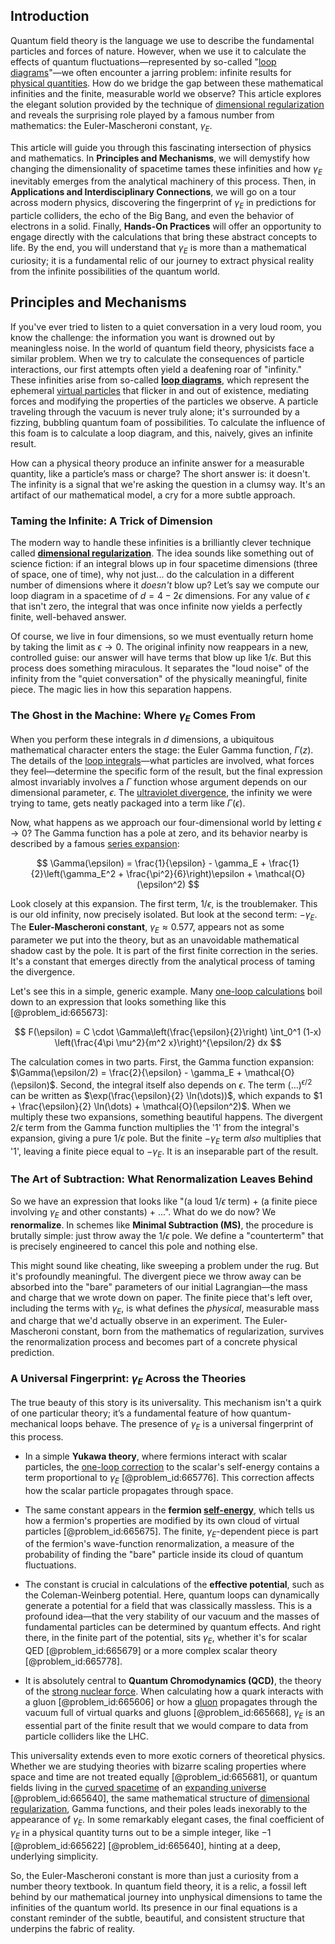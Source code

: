 ## Introduction
Quantum field theory is the language we use to describe the fundamental particles and forces of nature. However, when we use it to calculate the effects of quantum fluctuations—represented by so-called "[loop diagrams](@article_id:148793)"—we often encounter a jarring problem: infinite results for [physical quantities](@article_id:176901). How do we bridge the gap between these mathematical infinities and the finite, measurable world we observe? This article explores the elegant solution provided by the technique of [dimensional regularization](@article_id:143010) and reveals the surprising role played by a famous number from mathematics: the Euler-Mascheroni constant, $\gamma_E$.

This article will guide you through this fascinating intersection of physics and mathematics. In **Principles and Mechanisms**, we will demystify how changing the dimensionality of spacetime tames these infinities and how $\gamma_E$ inevitably emerges from the analytical machinery of this process. Then, in **Applications and Interdisciplinary Connections**, we will go on a tour across modern physics, discovering the fingerprint of $\gamma_E$ in predictions for particle colliders, the echo of the Big Bang, and even the behavior of electrons in a solid. Finally, **Hands-On Practices** will offer an opportunity to engage directly with the calculations that bring these abstract concepts to life. By the end, you will understand that $\gamma_E$ is more than a mathematical curiosity; it is a fundamental relic of our journey to extract physical reality from the infinite possibilities of the quantum world.

## Principles and Mechanisms

If you've ever tried to listen to a quiet conversation in a very loud room, you know the challenge: the information you want is drowned out by meaningless noise. In the world of quantum field theory, physicists face a similar problem. When we try to calculate the consequences of particle interactions, our first attempts often yield a deafening roar of "infinity." These infinities arise from so-called **[loop diagrams](@article_id:148793)**, which represent the ephemeral [virtual particles](@article_id:147465) that flicker in and out of existence, mediating forces and modifying the properties of the particles we observe. A particle traveling through the vacuum is never truly alone; it's surrounded by a fizzing, bubbling quantum foam of possibilities. To calculate the influence of this foam is to calculate a loop diagram, and this, naively, gives an infinite result.

How can a physical theory produce an infinite answer for a measurable quantity, like a particle’s mass or charge? The short answer is: it doesn't. The infinity is a signal that we're asking the question in a clumsy way. It's an artifact of our mathematical model, a cry for a more subtle approach.

### Taming the Infinite: A Trick of Dimension

The modern way to handle these infinities is a brilliantly clever technique called **[dimensional regularization](@article_id:143010)**. The idea sounds like something out of science fiction: if an integral blows up in four spacetime dimensions (three of space, one of time), why not just... do the calculation in a different number of dimensions where it *doesn't* blow up? Let’s say we compute our loop diagram in a spacetime of $d = 4 - 2\epsilon$ dimensions. For any value of $\epsilon$ that isn't zero, the integral that was once infinite now yields a perfectly finite, well-behaved answer.

Of course, we live in four dimensions, so we must eventually return home by taking the limit as $\epsilon \to 0$. The original infinity now reappears in a new, controlled guise: our answer will have terms that blow up like $1/\epsilon$. But this process does something miraculous. It separates the "loud noise" of the infinity from the "quiet conversation" of the physically meaningful, finite piece. The magic lies in how this separation happens.

### The Ghost in the Machine: Where $\gamma_E$ Comes From

When you perform these integrals in $d$ dimensions, a ubiquitous mathematical character enters the stage: the Euler Gamma function, $\Gamma(z)$. The details of the [loop integrals](@article_id:194225)—what particles are involved, what forces they feel—determine the specific form of the result, but the final expression almost invariably involves a $\Gamma$ function whose argument depends on our dimensional parameter, $\epsilon$. The [ultraviolet divergence](@article_id:194487), the infinity we were trying to tame, gets neatly packaged into a term like $\Gamma(\epsilon)$.

Now, what happens as we approach our four-dimensional world by letting $\epsilon \to 0$? The Gamma function has a pole at zero, and its behavior nearby is described by a famous [series expansion](@article_id:142384):

$$
\Gamma(\epsilon) = \frac{1}{\epsilon} - \gamma_E + \frac{1}{2}\left(\gamma_E^2 + \frac{\pi^2}{6}\right)\epsilon + \mathcal{O}(\epsilon^2)
$$

Look closely at this expansion. The first term, $1/\epsilon$, is the troublemaker. This is our old infinity, now precisely isolated. But look at the second term: $-\gamma_E$. The **Euler-Mascheroni constant**, $\gamma_E \approx 0.577$, appears not as some parameter we put into the theory, but as an unavoidable mathematical shadow cast by the pole. It is part of the first finite correction in the series. It's a constant that emerges directly from the analytical process of taming the divergence.

Let's see this in a simple, generic example. Many [one-loop calculations](@article_id:180659) boil down to an expression that looks something like this [@problem_id:665673]:

$$
F(\epsilon) = C \cdot \Gamma\left(\frac{\epsilon}{2}\right) \int_0^1 (1-x) \left(\frac{4\pi \mu^2}{m^2 x}\right)^{\epsilon/2} dx
$$

The calculation comes in two parts. First, the Gamma function expansion: $\Gamma(\epsilon/2) = \frac{2}{\epsilon} - \gamma_E + \mathcal{O}(\epsilon)$. Second, the integral itself also depends on $\epsilon$. The term $(\dots)^{\epsilon/2}$ can be written as $\exp(\frac{\epsilon}{2} \ln(\dots))$, which expands to $1 + \frac{\epsilon}{2} \ln(\dots) + \mathcal{O}(\epsilon^2)$. When we multiply these two expansions, something beautiful happens. The divergent $2/\epsilon$ term from the Gamma function multiplies the '1' from the integral's expansion, giving a pure $1/\epsilon$ pole. But the finite $-\gamma_E$ term *also* multiplies that '1', leaving a finite piece equal to $-\gamma_E$. It is an inseparable part of the result.

### The Art of Subtraction: What Renormalization Leaves Behind

So we have an expression that looks like "(a loud $1/\epsilon$ term) + (a finite piece involving $\gamma_E$ and other constants) + ...". What do we do now? We **renormalize**. In schemes like **Minimal Subtraction (MS)**, the procedure is brutally simple: just throw away the $1/\epsilon$ pole. We define a "counterterm" that is precisely engineered to cancel this pole and nothing else.

This might sound like cheating, like sweeping a problem under the rug. But it's profoundly meaningful. The divergent piece we throw away can be absorbed into the "bare" parameters of our initial Lagrangian—the mass and charge that we wrote down on paper. The finite piece that's left over, including the terms with $\gamma_E$, is what defines the *physical*, measurable mass and charge that we'd actually observe in an experiment. The Euler-Mascheroni constant, born from the mathematics of regularization, survives the renormalization process and becomes part of a concrete physical prediction.

### A Universal Fingerprint: $\gamma_E$ Across the Theories

The true beauty of this story is its universality. This mechanism isn't a quirk of one particular theory; it’s a fundamental feature of how quantum-mechanical loops behave. The presence of $\gamma_E$ is a universal fingerprint of this process.

- In a simple **Yukawa theory**, where fermions interact with scalar particles, the [one-loop correction](@article_id:153251) to the scalar's self-energy contains a term proportional to $\gamma_E$ [@problem_id:665776]. This correction affects how the scalar particle propagates through space.

- The same constant appears in the **fermion [self-energy](@article_id:145114)**, which tells us how a fermion's properties are modified by its own cloud of virtual particles [@problem_id:665675]. The finite, $\gamma_E$-dependent piece is part of the fermion's wave-function renormalization, a measure of the probability of finding the "bare" particle inside its cloud of quantum fluctuations.

- The constant is crucial in calculations of the **effective potential**, such as the Coleman-Weinberg potential. Here, quantum loops can dynamically generate a potential for a field that was classically massless. This is a profound idea—that the very stability of our vacuum and the masses of fundamental particles can be determined by quantum effects. And right there, in the finite part of the potential, sits $\gamma_E$, whether it's for scalar QED [@problem_id:665679] or a more complex scalar theory [@problem_id:665778].

- It is absolutely central to **Quantum Chromodynamics (QCD)**, the theory of the [strong nuclear force](@article_id:158704). When calculating how a quark interacts with a gluon [@problem_id:665606] or how a [gluon](@article_id:159014) propagates through the vacuum full of virtual quarks and gluons [@problem_id:665668], $\gamma_E$ is an essential part of the finite result that we would compare to data from particle colliders like the LHC.

This universality extends even to more exotic corners of theoretical physics. Whether we are studying theories with bizarre scaling properties where space and time are not treated equally [@problem_id:665681], or quantum fields living in the [curved spacetime](@article_id:184444) of an [expanding universe](@article_id:160948) [@problem_id:665640], the same mathematical structure of [dimensional regularization](@article_id:143010), Gamma functions, and their poles leads inexorably to the appearance of $\gamma_E$. In some remarkably elegant cases, the final coefficient of $\gamma_E$ in a physical quantity turns out to be a simple integer, like $-1$ [@problem_id:665622] [@problem_id:665640], hinting at a deep, underlying simplicity.

So, the Euler-Mascheroni constant is more than just a curiosity from a number theory textbook. In quantum field theory, it is a relic, a fossil left behind by our mathematical journey into unphysical dimensions to tame the infinities of the quantum world. Its presence in our final equations is a constant reminder of the subtle, beautiful, and consistent structure that underpins the fabric of reality.